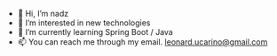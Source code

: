 - 👋 Hi, I’m nadz
- 👀 I’m interested in new technologies
- 🌱 I’m currently learning Spring Boot / Java
- 📫 You can reach me through my email. leonard.ucarino@gmail.com

<!---
nadzcarino/nadzcarino is a ✨ special ✨ repository because its `README.md` (this file) appears on your GitHub profile.
You can click the Preview link to take a look at your changes.
--->
